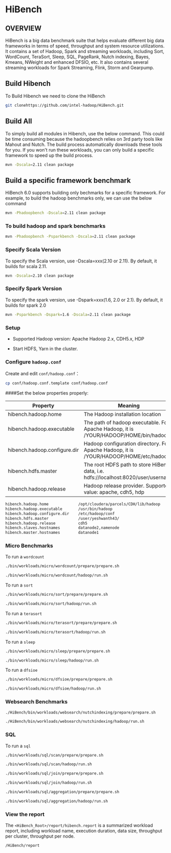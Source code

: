 




# HiBench

## OVERVIEW
HiBench is a big data benchmark suite that helps evaluate different big data frameworks in terms of speed, throughput and system resource utilizations. It contains a set of Hadoop, Spark and streaming workloads, including Sort, WordCount, TeraSort, Sleep, SQL, PageRank, Nutch indexing, Bayes, Kmeans, NWeight and enhanced DFSIO, etc. It also contains several streaming workloads for Spark Streaming, Flink, Storm and Gearpump.

## Build Hibench

To Build Hibench we need to clone the HiBench

```sh
git clonehttps://github.com/intel-hadoop/HiBench.git
```

## Build All

To simply build all modules in Hibench, use the below command. This could be time consuming because the hadoopbench relies on 3rd party tools like Mahout and Nutch. The build process automatically downloads these tools for you. If you won't run these workloads, you can only build a specific framework to speed up the build process.

```sh
mvn -Dscala=2.11 clean package
```

## Build a specific framework benchmark

HiBench 6.0 supports building only bechmarks for a specific framework. For example, to build the hadoop benchmarks only, we can use the below command

```sh
mvn -Phadoopbench -Dscala=2.11 clean package
```

### To build hadoop and spark benchmarks

```sh
mvn -Phadoopbench -Psparkbench -Dscala=2.11 clean package
```
### Specify Scala Version

To specify the Scala version, use -Dscala=xxx(2.10 or 2.11). By default, it builds for scala 2.11.

```sh
mvn -Dscala=2.10 clean package
```

### Specify Spark Version

To specify the spark version, use -Dspark=xxx(1.6, 2.0 or 2.1). By default, it builds for spark 2.0

```sh
mvn -Psparkbench -Dspark=1.6 -Dscala=2.11 clean package
```

### Setup

* Supported Hadoop version: Apache Hadoop 2.x, CDH5.x, HDP

* Start HDFS, Yarn in the cluster.

### Configure `hadoop.conf`

Create and edit `conf/hadoop.conf`：
```sh
cp conf/hadoop.conf.template conf/hadoop.conf
```
####Set the below properties properly:

Property        |      Meaning
----------------|--------------------------------------------------------
hibench.hadoop.home     |      The Hadoop installation location
hibench.hadoop.executable  |   The path of hadoop executable. For Apache Hadoop, it is /YOUR/HADOOP/HOME/bin/hadoop
hibench.hadoop.configure.dir | Hadoop configuration directory. For Apache Hadoop, it is /YOUR/HADOOP/HOME/etc/hadoop
hibench.hdfs.master       |    The root HDFS path to store HiBench data, i.e. hdfs://localhost:8020/user/username
hibench.hadoop.release    |    Hadoop release provider. Supported value: apache, cdh5, hdp

```sh
hibench.hadoop.home             /opt/cloudera/parcels/CDH/lib/hadoop
hibench.hadoop.executable       /usr/bin/hadoop
hibench.hadoop.configure.dir    /etc/hadoop/conf
hibench.hdfs.master             /user/yeshwanth43/
hibench.hadoop.release          cdh5
hibench.slaves.hostnames        datanode2,namenode
hibench.master.hostnames        datanode1
```
### Micro Benchmarks

To run a `wordcount`

```sh
./bin/workloads/micro/wordcount/prepare/prepare.sh
```
```sh
./bin/workloads/micro/wordcount/hadoop/run.sh
```

To run a `sort`
```sh
./bin/workloads/micro/sort/prepare/prepare.sh
```
```sh
./bin/workloads/micro/sort/hadoop/run.sh
```
To run a `terasort`
```sh
./bin/workloads/micro/terasort/prepare/prepare.sh
```
```sh
./bin/workloads/micro/terasort/hadoop/run.sh
```
To run a `sleep`
```sh
./bin/workloads/micro/sleep/prepare/prepare.sh
```
```sh
./bin/workloads/micro/sleep/hadoop/run.sh
```
To run a `dfsioe`
```sh
./bin/workloads/micro/dfsioe/prepare/prepare.sh
```
```sh
./bin/workloads/micro/dfsioe/hadoop/run.sh
```
### Websearch Benchmarks
```sh
./HiBench/bin/workloads/websearch/nutchindexing/prepare/prepare.sh
```
```sh
./HiBench/bin/workloads/websearch/nutchindexing/hadoop/run.sh
```

### SQL
To run a `sql`
```sh
./bin/workloads/sql/scan/prepare/prepare.sh
```
```sh
./bin/workloads/sql/scan/hadoop/run.sh
```
```sh
./bin/workloads/sql/join/prepare/prepare.sh
```
```sh
./bin/workloads/sql/join/hadoop/run.sh
```
```sh
./bin/workloads/sql/aggregation/prepare/prepare.sh
```
```sh
./bin/workloads/sql/aggregation/hadoop/run.sh
```
### View the report

The `<HiBench_Root>/report/hibench.report` is a summarized workload report, including workload name, execution duration, data size, throughput per cluster, throughput per node.

```sh
/HiBench/report
```

